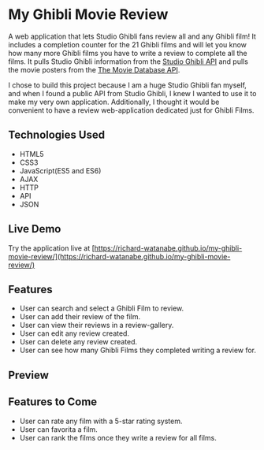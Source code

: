 # My Ghibli Movie Review

A web application that lets Studio Ghibli fans review all and any Ghibli film! It includes a completion counter for the 21 Ghibli films and will let you know how many more Ghibli films you have to write a review to complete all the films. It pulls Studio Ghibli information from the [Studio Ghibli API](https://ghibliapi.herokuapp.com/) and pulls the movie posters from the [The Movie Database API](https://www.themoviedb.org/documentation/api).

I chose to build this project because I am a huge Studio Ghibli fan myself, and when I found a public API from Studio Ghibli, I knew I wanted to use it to make my very own application. Additionally, I thought it would be convenient to have a review web-application dedicated just for Ghibli Films. 

## Technologies Used

- HTML5
- CSS3
- JavaScript(ES5 and ES6)
- AJAX
- HTTP
- API
- JSON

## Live Demo

Try the application live at [https://richard-watanabe.github.io/my-ghibli-movie-review/](https://richard-watanabe.github.io/my-ghibli-movie-review/)

## Features

- User can search and select a Ghibli Film to review.
- User can add their review of the film.
- User can view their reviews in a review-gallery.
- User can edit any review created.
- User can delete any review created.
- User can see how many Ghibli Films they completed writing a review for.

## Preview

## Features to Come
- User can rate any film with a 5-star rating system.
- User can favorita a film.
- User can rank the films once they write a review for all films.



